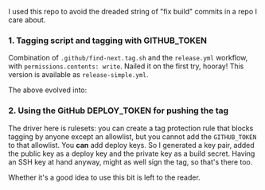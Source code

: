 I used this repo to avoid the dreaded string of "fix build" commits in a repo I care about.

### 1. Tagging script and tagging with GITHUB_TOKEN

Combination of `.github/find-next.tag.sh` and the `release.yml` workflow, with `permissions.contents: write`. Nailed
it on the first try, hooray! This version is available as `release-simple.yml`.

The above evolved into:

### 2. Using the GitHub DEPLOY_TOKEN for pushing the tag

The driver here is rulesets: you can create a tag protection rule that blocks tagging by anyone except an allowlist,
but you cannot add the `GITHUB_TOKEN` to that allowlist. You **can** add deploy keys. So I generated a key pair, added
the public key as a deploy key and the private key as a build secret. Having an SSH key at hand anyway, might as well
sign the tag, so that's there too.

Whether it's a good idea to use this bit is left to the reader.
